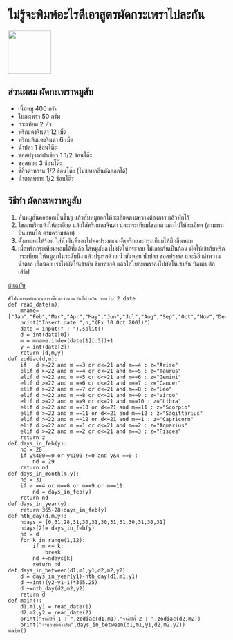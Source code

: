 # ไม่รู้จะพิมพ์อะไรดีเอาสูตรผัดกระเพราไปละกัน 
<img src="https://avatars.githubusercontent.com/u/49468390?v=4"  width="100" height="100" >

## ส่วนผสม ผัดกะเพราหมูสับ
* เนื้อหมู 400 กรัม
* ใบกะเพรา 50 กรัม
* กระเทียม 2 หัว
* พริกแดงจินดา 12 เม็ด
* พริกแห้งแดงจินดา 6 เม็ด
* น้ำปลา 1 ช้อนโต๊ะ
* ซอสปรุงรสฝาเขียว 1 1/2 ช้อนโต๊ะ
* ซอสหอย 3 ช้อนโต๊ะ
* ซีอิ้วดำหวาน 1/2 ช้อนโต๊ะ (ไม่ชอบกลิ่นตัดออกได้)
* น้ำตาลทราย 1/2 ช้อนโต๊ะ
 

## วิธีทำ ผัดกะเพราหมูสับ
1. หั่นหมูสันคอออกเป็นชิ้นๆ แล้วสับหมูออกให้ละเอียดตามความต้องการ แล้วพักไว้
2. โขลกพริกแห้งให้ละเอียด แล้วใส่พริกแดงจินดา และกระเทียมโขลกตามลงไปให้ละเอียด (สามารถปั่นแทนได้ ตามความชอบ)
3. ตั้งกระทะให้ร้อน ใส่น้ำมันพืชลงไปพอประมาณ ผัดพริกและกระเทียมให้มีกลิ่นหอม
4. เมื่อพริกกระเทียมหอมได้ที่แล้ว ใส่หมูสับลงไปผัดให้กระจาย ไม่เกาะกันเป็นก้อน ผัดให้เข้ากับพริกกระเทียม ให้หมูสุกในระดับนึง แล้วปรุงรสด้วย น้ำมันหอย น้ำปลา ซอสปรุงรส และซีอิ๊วดำหวาน น้ำตาล เล็กน้อย เร่งไฟผัดให้เข้ากัน ชิมรสชาติ แล้วใส่ใบกะเพราลงไปผัดให้เข้ากัน ปิดเตา ตักเสิร์ฟ

[ต้นฉบับ](https://food.trueid.net/detail/k7DvOYgLXXeP)

``` 
#โปรแกรมคำนวณหาราศีและจำนวนวันที่ต่างกัน ระหว่าง 2 date
def read_date(n):
    mname=["Jan","Feb","Mar","Apr","May","Jun","Jul","Aug","Sep","Oct","Nov","Dec"]
    print("Insert date ",n,"(Ex 10 Oct 2001)")
    date = input(" : ").split()
    d = int(date[0])
    m = mname.index(date[1][:3])+1
    y = int(date[2])
    return [d,m,y]
def zodiac(d,m):
    if   d >=22 and m ==3 or d<=21 and m==4 : z="Arise"
    elif d >=22 and m ==4 or d<=21 and m==5 : z="Taurus"
    elif d >=22 and m ==5 or d<=21 and m==6 : z="Gemini"
    elif d >=22 and m ==6 or d<=21 and m==7 : z="Cancer"
    elif d >=22 and m ==7 or d<=21 and m==8 : z="Leo"
    elif d >=22 and m ==8 or d<=21 and m==9 : z="Virgo"
    elif d >=22 and m ==9 or d<=21 and m==10 : z="Libra"
    elif d >=22 and m ==10 or d<=21 and m==11 : z="Scorpio"
    elif d >=22 and m ==11 or d<=21 and m==12 : z="Sagittarius"
    elif d >=22 and m ==12 or d<=21 and m==1 : z="Capricorn"
    elif d >=22 and m ==1 or d<=21 and m==2 : z="Aquarius"
    elif d >=22 and m ==2 or d<=21 and m==3 : z="Pisces"
    return z
def days_in_feb(y):
    nd = 28
    if y%400==0 or y%100 !=0 and y&4 ==0 :
        nd = 29
    return nd
def days_in_month(m,y):
    nd = 31
    if m ==4 or m==6 or m==9 or m==11:
        nd = days_in_feb(y)
    return nd
def days_in_year(y):
    return 365-28+days_in_feb(y)
def nth_day(d,m,y):
    ndays = [0,31,28,31,30,31,30,31,31,30,31,30,31]
    ndays[2]= days_in_feb(y)
    nd = d
    for k in range(1,12):
        if m <= k:
            break
        nd +=ndays[k]
        return nd
def days_in_between(d1,m1,y1,d2,m2,y2):
    d = days_in_year(y1)-nth_day(d1,m1,y1)
    d +=int((y2-y1-1)*365.25)
    d +=nth_day(d2,m2,y2)
    return d
def main():
    d1,m1,y1 = read_date(1)
    d2,m2,y2 = read_date(2)
    print("ราศีปีที่ 1 : ",zodiac(d1,m1),"ราศีปีที่ 2 : ",zodiac(d2,m2))
    print("จำนวนที่ต่างกัน",days_in_between(d1,m1,y1,d2,m2,y2))
main()
``` 


